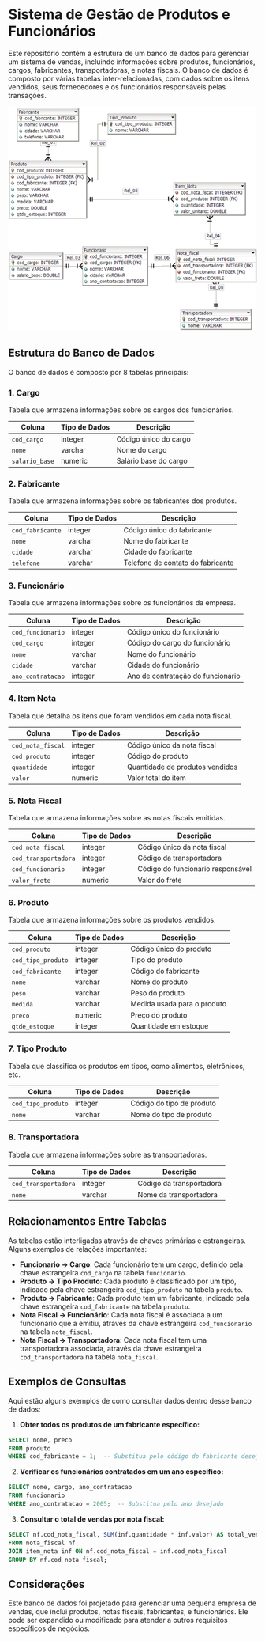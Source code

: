# Sistema de Gestão de Produtos e Funcionários

Este repositório contém a estrutura de um banco de dados para gerenciar um sistema de vendas, incluindo informações sobre produtos, funcionários, cargos, fabricantes, transportadoras, e notas fiscais. O banco de dados é composto por várias tabelas inter-relacionadas, com dados sobre os itens vendidos, seus fornecedores e os funcionários responsáveis pelas transações.

<img src="imagem/ER.png">

## Estrutura do Banco de Dados

O banco de dados é composto por 8 tabelas principais:

### 1. **Cargo**
Tabela que armazena informações sobre os cargos dos funcionários.

| Coluna           | Tipo de Dados      | Descrição                        |
|------------------|--------------------|----------------------------------|
| `cod_cargo`      | integer            | Código único do cargo            |
| `nome`           | varchar            | Nome do cargo                    |
| `salario_base`   | numeric            | Salário base do cargo            |

### 2. **Fabricante**
Tabela que armazena informações sobre os fabricantes dos produtos.

| Coluna           | Tipo de Dados      | Descrição                        |
|------------------|--------------------|----------------------------------|
| `cod_fabricante` | integer            | Código único do fabricante       |
| `nome`           | varchar            | Nome do fabricante               |
| `cidade`         | varchar            | Cidade do fabricante             |
| `telefone`       | varchar            | Telefone de contato do fabricante|

### 3. **Funcionário**
Tabela que armazena informações sobre os funcionários da empresa.

| Coluna            | Tipo de Dados      | Descrição                          |
|-------------------|--------------------|------------------------------------|
| `cod_funcionario` | integer            | Código único do funcionário        |
| `cod_cargo`       | integer            | Código do cargo do funcionário     |
| `nome`            | varchar            | Nome do funcionário                |
| `cidade`          | varchar            | Cidade do funcionário              |
| `ano_contratacao` | integer            | Ano de contratação do funcionário  |

### 4. **Item Nota**
Tabela que detalha os itens que foram vendidos em cada nota fiscal.

| Coluna             | Tipo de Dados      | Descrição                        |
|--------------------|--------------------|----------------------------------|
| `cod_nota_fiscal`  | integer            | Código único da nota fiscal      |
| `cod_produto`      | integer            | Código do produto                |
| `quantidade`       | integer            | Quantidade de produtos vendidos |
| `valor`            | numeric            | Valor total do item              |

### 5. **Nota Fiscal**
Tabela que armazena informações sobre as notas fiscais emitidas.

| Coluna             | Tipo de Dados      | Descrição                        |
|--------------------|--------------------|----------------------------------|
| `cod_nota_fiscal`  | integer            | Código único da nota fiscal      |
| `cod_transportadora` | integer           | Código da transportadora         |
| `cod_funcionario`  | integer            | Código do funcionário responsável|
| `valor_frete`      | numeric            | Valor do frete                   |

### 6. **Produto**
Tabela que armazena informações sobre os produtos vendidos.

| Coluna             | Tipo de Dados      | Descrição                        |
|--------------------|--------------------|----------------------------------|
| `cod_produto`      | integer            | Código único do produto          |
| `cod_tipo_produto` | integer            | Tipo do produto                  |
| `cod_fabricante`   | integer            | Código do fabricante             |
| `nome`             | varchar            | Nome do produto                  |
| `peso`             | varchar            | Peso do produto                  |
| `medida`           | varchar            | Medida usada para o produto      |
| `preco`            | numeric            | Preço do produto                 |
| `qtde_estoque`     | integer            | Quantidade em estoque            |

### 7. **Tipo Produto**
Tabela que classifica os produtos em tipos, como alimentos, eletrônicos, etc.

| Coluna             | Tipo de Dados      | Descrição                        |
|--------------------|--------------------|----------------------------------|
| `cod_tipo_produto` | integer            | Código do tipo de produto        |
| `nome`             | varchar            | Nome do tipo de produto          |

### 8. **Transportadora**
Tabela que armazena informações sobre as transportadoras.

| Coluna            | Tipo de Dados      | Descrição                        |
|-------------------|--------------------|----------------------------------|
| `cod_transportadora` | integer          | Código da transportadora         |
| `nome`            | varchar            | Nome da transportadora           |

## Relacionamentos Entre Tabelas

As tabelas estão interligadas através de chaves primárias e estrangeiras. Alguns exemplos de relações importantes:

- **Funcionario -> Cargo**: Cada funcionário tem um cargo, definido pela chave estrangeira `cod_cargo` na tabela `funcionario`.
- **Produto -> Tipo Produto**: Cada produto é classificado por um tipo, indicado pela chave estrangeira `cod_tipo_produto` na tabela `produto`.
- **Produto -> Fabricante**: Cada produto tem um fabricante, indicado pela chave estrangeira `cod_fabricante` na tabela `produto`.
- **Nota Fiscal -> Funcionário**: Cada nota fiscal é associada a um funcionário que a emitiu, através da chave estrangeira `cod_funcionario` na tabela `nota_fiscal`.
- **Nota Fiscal -> Transportadora**: Cada nota fiscal tem uma transportadora associada, através da chave estrangeira `cod_transportadora` na tabela `nota_fiscal`.

## Exemplos de Consultas

Aqui estão alguns exemplos de como consultar dados dentro desse banco de dados:

1. **Obter todos os produtos de um fabricante específico:**

```sql
SELECT nome, preco
FROM produto
WHERE cod_fabricante = 1;  -- Substitua pelo código do fabricante desejado
```

2. **Verificar os funcionários contratados em um ano específico:**

```sql
SELECT nome, cargo, ano_contratacao
FROM funcionario
WHERE ano_contratacao = 2005;  -- Substitua pelo ano desejado
```

3. **Consultar o total de vendas por nota fiscal:**

```sql
SELECT nf.cod_nota_fiscal, SUM(inf.quantidade * inf.valor) AS total_venda
FROM nota_fiscal nf
JOIN item_nota inf ON nf.cod_nota_fiscal = inf.cod_nota_fiscal
GROUP BY nf.cod_nota_fiscal;
```

## Considerações

Este banco de dados foi projetado para gerenciar uma pequena empresa de vendas, que inclui produtos, notas fiscais, fabricantes, e funcionários. Ele pode ser expandido ou modificado para atender a outros requisitos específicos de negócios.
